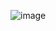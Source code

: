 ![image](https://user-images.githubusercontent.com/90350582/170742782-f07a8072-c649-4394-b0f0-bd00bd6e3cda.png)

